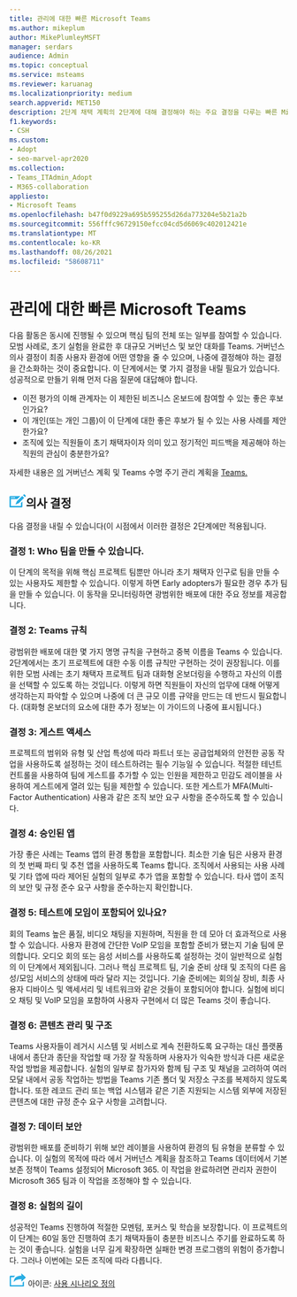 ```yaml
---
title: 관리에 대한 빠른 Microsoft Teams
ms.author: mikeplum
author: MikePlumleyMSFT
manager: serdars
audience: Admin
ms.topic: conceptual
ms.service: msteams
ms.reviewer: karuanag
ms.localizationpriority: medium
search.appverid: MET150
description: 2단계 채택 계획의 2단계에 대해 결정해야 하는 주요 결정을 다루는 빠른 Microsoft Teams 있습니다.
f1.keywords:
- CSH
ms.custom:
- Adopt
- seo-marvel-apr2020
ms.collection:
- Teams_ITAdmin_Adopt
- M365-collaboration
appliesto:
- Microsoft Teams
ms.openlocfilehash: b47f0d9229a695b595255d26da773204e5b21a2b
ms.sourcegitcommit: 556fffc96729150efcc04cd5d6069c402012421e
ms.translationtype: MT
ms.contentlocale: ko-KR
ms.lasthandoff: 08/26/2021
ms.locfileid: "58608711"
---
```

# <a name="governance-quick-start-for-microsoft-teams"></a>관리에 대한 빠른 Microsoft Teams

다음 활동은 동시에 진행될 수 있으며 핵심 팀의 전체 또는 일부를 참여할 수 있습니다. 모범 사례로, 초기 실험을 완료한 후 대규모 거버넌스 및 보안 대화를 Teams. 거버넌스 의사 결정이 최종 사용자 환경에 어떤 영향을 줄 수 있으며, 나중에 결정해야 하는 결정을 간소화하는 것이 중요합니다. 이 단계에서는 몇 가지 결정을 내릴 필요가 있습니다. 성공적으로 만들기 위해 먼저 다음 질문에 대답해야 합니다.

- 이전 평가의 이해 관계자는 이 제한된 비즈니스 온보드에 참여할 수 있는 좋은 후보인가요?
- 이 개인(또는 개인 그룹)이 이 단계에 대한 좋은 후보가 될 수 있는 사용 사례를 제안한가요?  
- 조직에 있는 직원들이 초기 채택자이자 의미 있고 정기적인 피드백을 제공해야 하는 직원의 관심이 충분한가요? 

자세한 내용은 [의](plan-teams-governance.md) 거버넌스 계획 및 Teams 수명 주기 관리 계획을 [Teams.](plan-teams-lifecycle.md)

## <a name="an-icon-representing-a-decision-pointdecisions"></a>![의사 결정 지점을 보여 주는 아이콘](media/teams-adoption-decision-icon.png)의사 결정

다음 결정을 내릴 수 있습니다(이 시점에서 이러한 결정은 2단계에만 적용됩니다.

### <a name="decision-1-who-can-create-teams"></a>결정 1: Who 팀을 만들 수 있습니다. 

이 단계의 목적을 위해 핵심 프로젝트 팀뿐만 아니라 초기 채택자 인구로 팀을 만들 수 있는 사용자도 제한할 수 있습니다. 이렇게 하면 Early adopters가 필요한 경우 추가 팀을 만들 수 있습니다. 이 동작을 모니터링하면 광범위한 배포에 대한 주요 정보를 제공합니다.

### <a name="decision-2-teams-naming-conventions"></a>결정 2: Teams 규칙 

광범위한 배포에 대한 몇 가지 명명 규칙을 구현하고 중복 이름을 Teams 수 있습니다. 2단계에서는 초기 프로젝트에 대한 수동 이름 규칙만 구현하는 것이 권장됩니다. 이를 위한 모범 사례는 초기 채택자 프로젝트 팀과 대화형 온보더링을 수행하고 자신의 이름을 선택할 수 있도록 하는 것입니다. 이렇게 하면 직원들이 자신의 업무에 대해 어떻게 생각하는지 파악할 수 있으며 나중에 더 큰 규모 이름 규약을 만드는 데 반드시 필요합니다. (대화형 온보더의 요소에 대한 추가 정보는 이 가이드의 나중에 표시됩니다.)

### <a name="decision-3-guest-access"></a>결정 3: 게스트 액세스

프로젝트의 범위와 유형 및 산업 특성에 따라 파트너 또는 공급업체와의 안전한 공동 작업을 사용하도록 설정하는 것이 테스트하려는 필수 기능일 수 있습니다. 적절한 테넌트 컨트롤을 사용하여 팀에 게스트를 추가할 수 있는 인원을 제한하고 민감도 레이블을 사용하여 게스트에게 열려 있는 팀을 제한할 수 있습니다. 또한 게스트가 MFA(Multi-Factor Authentication) 사용과 같은 조직 보안 요구 사항을 준수하도록 할 수 있습니다.

### <a name="decision-4-approved-apps"></a>결정 4: 승인된 앱

가장 좋은 사례는 Teams 앱의 환경 통합을 포함합니다. 최소한 기술 팀은 사용자 환경의 첫 번째 파티 및 추천 앱을 사용하도록 Teams 합니다. 조직에서 사용되는 사용 사례 및 기타 앱에 따라 제어된 실험의 일부로 추가 앱을 포함할 수 있습니다. 타사 앱이 조직의 보안 및 규정 준수 요구 사항을 준수하는지 확인합니다.

### <a name="decision-5-are-meetings-included-in-your-test"></a>결정 5: 테스트에 모임이 포함되어 있나요? 

회의 Teams 높은 품질, 비디오 채팅을 지원하며, 직원을 한 데 모아 더 효과적으로 사용할 수 있습니다. 사용자 환경에 간단한 VoIP 모임을 포함할 준비가 됐는지 기술 팀에 문의합니다. 오디오 회의 또는 음성 서비스를 사용하도록 설정하는 것이 일반적으로 실험의 이 단계에서 제외됩니다. 그러나 핵심 프로젝트 팀, 기술 준비 상태 및 조직의 다른 음성/모임 서비스의 상태에 따라 달라 지는 것입니다. 기술 준비에는 회의실 장비, 최종 사용자 디바이스 및 액세서리 및 네트워크와 같은 것들이 포함되어야 합니다. 실험에 비디오 채팅 및 VoIP 모임을 포함하여 사용자 구현에서 더 많은 Teams 것이 좋습니다. 

### <a name="decision-6-content-management-and-structure"></a>결정 6: 콘텐츠 관리 및 구조
Teams 사용자들이 레거시 시스템 및 서비스로 계속 전환하도록 요구하는 대신 플랫폼 내에서 종단과 종단을 작업할 때 가장 잘 작동하며 사용자가 익숙한 방식과 다른 새로운 작업 방법을 제공합니다. 실험의 일부로 참가자와 함께 팀 구조 및 채널을 고려하여 여러 모달 내에서 공동 작업하는 방법을 Teams 기존 폴더 및 저장소 구조를 복제하지 않도록 합니다. 또한 레코드 관리 또는 백업 시스템과 같은 기존 지원되는 시스템 외부에 저장된 콘텐츠에 대한 규정 준수 요구 사항을 고려합니다.

### <a name="decision-7--data-security"></a>결정 7: 데이터 보안

광범위한 배포를 준비하기 위해 보안 레이블을 사용하여 환경의 팀 유형을 분류할 수 있습니다. 이 실험의 목적에 따라 에서 [](plan-teams-governance.md) 거버넌스 계획을 참조하고 Teams 데이터에서 기본 보존 정책이 Teams 설정되어 Microsoft 365. 이 작업을 완료하려면 관리자 권한이 Microsoft 365 팀과 이 작업을 조정해야 할 수 있습니다.

### <a name="decision-8-length-of-your-experiment"></a>결정 8: 실험의 길이

성공적인 Teams 진행하여 적절한 모멘텀, 포커스 및 학습을 보장합니다. 이 프로젝트의 이 단계는 60일 동안 진행하여 초기 채택자들이 충분한 비즈니스 주기를 완료하도록 하는 것이 좋습니다. 실험을 너무 길게 확장하면 실패한 변경 프로그램의 위험이 증가합니다. 그러나 이번에는 모든 조직에 따라 다릅니다.  

![다음 단계를 나타내는 ](media/teams-adoption-next-icon.png) 아이콘: [사용 시나리오 정의](teams-adoption-define-usage-scenarios.md)
